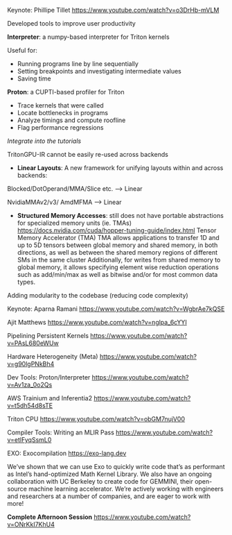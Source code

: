 
Keynote: Phillipe Tillet
https://www.youtube.com/watch?v=o3DrHb-mVLM

Developed tools to improve user productivity 

**Interpreter**: a numpy-based interpreter for Triton kernels 

Useful for: 

- Running programs line by line sequentially 
- Setting breakpoints and investigating intermediate values 
- Saving time 


**Proton**: a CUPTI-based profiler for Triton 

- Trace kernels that were called 
- Locate bottlenecks in programs 
- Analyze timings and compute roofline 
- Flag performance regressions 


_Integrate into the tutorials_


TritonGPU-IR cannot be easily re-used across backends 

- **Linear Layouts**: A new framework for unifying layouts within and across backends: 

Blocked/DotOperand/MMA/Slice etc. --> Linear 

NvidiaMMAv2/v3/ AmdMFMA --> Linear 

- **Structured Memory Accesses**: still does not have portable abstractions for specialized memory units (ie. TMAs)
https://docs.nvidia.com/cuda/hopper-tuning-guide/index.html
Tensor Memory Accelerator (TMA)
TMA allows applications to transfer 1D and up to 5D tensors between global memory and shared memory, in both directions, as well as between the shared memory regions of different SMs in the same cluster
Additionally, for writes from shared memory to global memory, it allows specifying element wise reduction operations such as add/min/max as well as bitwise and/or for most common data types.



Adding modularity to the codebase (reducing code complexity)




Keynote: Aparna Ramani 
https://www.youtube.com/watch?v=WgbrAe7kQSE

Ajit Matthews 
https://www.youtube.com/watch?v=nglpa_6cYYI

Pipelining Persistent Kernels 
https://www.youtube.com/watch?v=PAsL680eWUw

Hardware Heterogeneity (Meta)
https://www.youtube.com/watch?v=g90lgPNkBh4

Dev Tools: Proton/Interpreter 
https://www.youtube.com/watch?v=Av1za_0o2Qs

AWS Trainium and Inferentia2
https://www.youtube.com/watch?v=t5dh54d8sTE

Triton CPU 
https://www.youtube.com/watch?v=obGM7nujV00

Compiler Tools: Writing an MLIR Pass
https://www.youtube.com/watch?v=etlFyqSsmL0

EXO: Exocompilation 
https://exo-lang.dev

We’ve shown that we can use Exo to quickly write code that’s as performant as Intel’s hand-optimized Math Kernel Library. We also have an ongoing collaboration with UC Berkeley to create code for GEMMINI, their open-source machine learning accelerator. We’re actively working with engineers and researchers at a number of companies, and are eager to work with more!

**Complete Afternoon Session** 
https://www.youtube.com/watch?v=ONrKkI7KhU4
